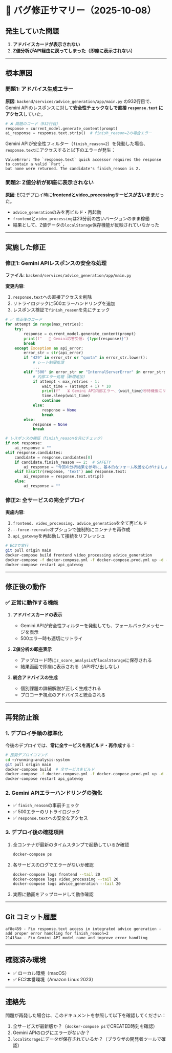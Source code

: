 # 🐛 バグ修正サマリー（2025-10-08）

## 発生していた問題

1. **アドバイスカードが表示されない**
2. **Z値分析がAPI経由に戻ってしまった（即座に表示されない）**

---

## 根本原因

### 問題1: アドバイス生成エラー

**原因**: `backend/services/advice_generation/app/main.py` の932行目で、Gemini APIのレスポンスに対して**安全性チェックなしで直接 `response.text` にアクセス**していた。

```python
# ❌ 問題のコード（932行目）
response = current_model.generate_content(prompt)
ai_response = response.text.strip()  # finish_reason=2の場合エラー
```

Gemini APIが安全性フィルター（`finish_reason=2`）を発動した場合、`response.text`にアクセスすると以下のエラーが発生：

```
ValueError: The `response.text` quick accessor requires the response to contain a valid `Part`, 
but none were returned. The candidate's finish_reason is 2.
```

### 問題2: Z値分析が即座に表示されない

**原因**: EC2デプロイ時に**frontendとvideo_processingサービスが古いまま**だった。

- `advice_generation`のみを再ビルド・再起動
- `frontend`と`video_processing`は23分前の古いバージョンのまま稼働
- 結果として、Z値データの`localStorage`保存機能が反映されていなかった

---

## 実施した修正

### 修正1: Gemini APIレスポンスの安全な処理

**ファイル**: `backend/services/advice_generation/app/main.py`

**変更内容**:
1. `response.text`への直接アクセスを削除
2. リトライロジックに500エラーハンドリングを追加
3. レスポンス検証で`finish_reason`を先にチェック

```python
# ✅ 修正後のコード
for attempt in range(max_retries):
    try:
        response = current_model.generate_content(prompt)
        print(f"   📨 Gemini応答受信: {type(response)}")
        break
    except Exception as api_error:
        error_str = str(api_error)
        if "429" in error_str or "quota" in error_str.lower():
            # レート制限処理
            ...
        elif "500" in error_str or "InternalServerError" in error_str:
            # 内部エラー処理（新規追加）
            if attempt < max_retries - 1:
                wait_time = (attempt + 1) * 10
                print(f"   ⏳ Gemini API内部エラー、{wait_time}秒待機後にリトライ ({attempt + 1}/{max_retries})")
                time.sleep(wait_time)
                continue
            else:
                response = None
                break
        else:
            response = None
            break

# レスポンスの検証（finish_reasonを先にチェック）
if not response:
    ai_response = ""
elif response.candidates:
    candidate = response.candidates[0]
    if candidate.finish_reason == 2:  # SAFETY
        ai_response = "今回の分析結果を参考に、基本的なフォーム改善を心がけましょう。"
    elif hasattr(response, 'text') and response.text:
        ai_response = response.text.strip()
    else:
        ai_response = ""
```

### 修正2: 全サービスの完全デプロイ

**実施内容**:
1. `frontend`、`video_processing`、`advice_generation`を全て再ビルド
2. `--force-recreate`オプションで強制的にコンテナを再作成
3. `api_gateway`を再起動して接続をリフレッシュ

```bash
# EC2で実行
git pull origin main
docker-compose build frontend video_processing advice_generation
docker-compose -f docker-compose.yml -f docker-compose.prod.yml up -d --force-recreate frontend video_processing advice_generation
docker-compose restart api_gateway
```

---

## 修正後の動作

### ✅ 正常に動作する機能

1. **アドバイスカードの表示**
   - Gemini APIが安全性フィルターを発動しても、フォールバックメッセージを表示
   - 500エラー時も適切にリトライ

2. **Z値分析の即座表示**
   - アップロード時に`z_score_analysis`が`localStorage`に保存される
   - 結果画面で即座に表示される（API呼び出しなし）

3. **統合アドバイスの生成**
   - 個別課題の詳細解説が正しく生成される
   - プロコーチ視点のアドバイスと統合される

---

## 再発防止策

### 1. デプロイ手順の標準化

今後のデプロイでは、**常に全サービスを再ビルド・再作成**する：

```bash
# 推奨デプロイコマンド
cd ~/running-analysis-system
git pull origin main
docker-compose build  # 全サービスをビルド
docker-compose -f docker-compose.yml -f docker-compose.prod.yml up -d --force-recreate
docker-compose restart api_gateway
```

### 2. Gemini APIエラーハンドリングの強化

- ✅ `finish_reason`の事前チェック
- ✅ 500エラーのリトライロジック
- ✅ `response.text`への安全なアクセス

### 3. デプロイ後の確認項目

1. 全コンテナが最新のタイムスタンプで起動しているか確認
   ```bash
   docker-compose ps
   ```

2. 各サービスのログでエラーがないか確認
   ```bash
   docker-compose logs frontend --tail 20
   docker-compose logs video_processing --tail 20
   docker-compose logs advice_generation --tail 20
   ```

3. 実際に動画をアップロードして動作確認

---

## Git コミット履歴

```
af8e459 - Fix response.text access in integrated advice generation - add proper error handling for finish_reason=2
21413aa - Fix Gemini API model name and improve error handling
```

---

## 確認済み環境

- ✅ ローカル環境（macOS）
- ✅ EC2本番環境（Amazon Linux 2023）

---

## 連絡先

問題が再発した場合は、このドキュメントを参照して以下を確認してください：

1. 全サービスが最新版か？（`docker-compose ps`でCREATED時刻を確認）
2. Gemini APIのログにエラーがないか？
3. `localStorage`にデータが保存されているか？（ブラウザの開発者ツールで確認）
